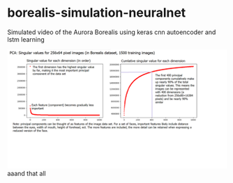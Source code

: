 # borealis-simulation-neuralnet
Simulated video of the Aurora Borealis using keras cnn autoencoder and lstm learning

![PCA study of cumulative component importance](pcaDemo/pcaFeatures.png)
aaand that all
